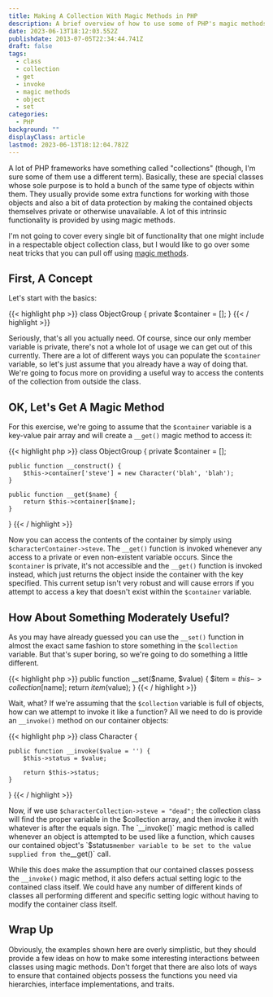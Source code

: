 ```yaml
---
title: Making A Collection With Magic Methods in PHP
description: A brief overview of how to use some of PHP's magic methods when creating an object collection class, such as __get(), __set(), and __invoke()
date: 2023-06-13T18:12:03.552Z
publishdate: 2013-07-05T22:34:44.741Z
draft: false
tags:
  - class
  - collection
  - get
  - invoke
  - magic methods
  - object
  - set
categories:
  - PHP
background: ""
displayClass: article
lastmod: 2023-06-13T18:12:04.782Z
---
```


A lot of PHP frameworks have something called "collections" (though, I'm sure some of them use a different term). Basically, these are special classes whose sole purpose is to hold a bunch of the same type of objects within them. They usually provide some extra functions for working with those objects and also a bit of data protection by making the contained objects themselves private or otherwise unavailable. A lot of this intrinsic functionality is provided by using magic methods.

<!--more-->

I'm not going to cover every single bit of functionality that one might include in a respectable object collection class, but I would like to go over some neat tricks that you can pull off using [magic methods](http://php.net/manual/en/language.oop5.magic.php).

## First, A Concept

Let's start with the basics:

{{< highlight php >}}
class ObjectGroup {
    private $container = [];
}
{{< / highlight >}}

Seriously, that's all you actually need. Of course, since our only member variable is private, there's not a whole lot of usage we can get out of this currently. There are a lot of different ways you can populate the `$container` variable, so let's just assume that you already have a way of doing that. We're going to focus more on providing a useful way to access the contents of the collection from outside the class.

## OK, Let's Get A Magic Method

For this exercise, we're going to assume that the `$container` variable is a key-value pair array and will create a `__get()` magic method to access it:

{{< highlight php >}}
class ObjectGroup {
    private $container = [];

    public function __construct() {
        $this->container['steve'] = new Character('blah', 'blah');
    }

    public function __get($name) {
        return $this->container[$name];
    }
}
{{< / highlight >}}

Now you can access the contents of the container by simply using `$characterContainer->steve`. The `__get()` function is invoked whenever any access to a private or even non-existent variable occurs. Since the `$container` is private, it's not accessible and the `__get()` function is invoked instead, which just returns the object inside the container with the key specified. This current setup isn't very robust and will cause errors if you attempt to access a key that doesn't exist within the `$container` variable.

## How About Something Moderately Useful?

As you may have already guessed you can use the `__set()` function in almost the exact same fashion to store something in the `$collection` variable. But that's super boring, so we're going to do something a little different.

{{< highlight php >}}
public function __set($name, $value) {
    $item = $this->collection[$name];
    return $item($value);
}
{{< / highlight >}}

Wait, what? If we're assuming that the `$collection` variable is full of objects, how can we attempt to invoke it like a function? All we need to do is provide an `__invoke()` method on our container objects:

{{< highlight php >}}
class Character {

    public function __invoke($value = '') {
        $this->status = $value;

        return $this->status;
    }
}
{{< / highlight >}}

Now, if we use `$characterCollection->steve = "dead";` the collection class will find the proper variable in the $collection array, and then invoke it with whatever is after the equals sign. The `__invoke()` magic method is called whenever an object is attempted to be used like a function, which causes our contained object's `$status` member variable to be set to the value supplied from the `__get()` call.

While this does make the assumption that our contained classes possess the `__invoke()` magic method, it also defers actual setting logic to the contained class itself. We could have any number of different kinds of classes all performing different and specific setting logic without having to modify the container class itself.

## Wrap Up

Obviously, the examples shown here are overly simplistic, but they should provide a few ideas on how to make some interesting interactions between classes using magic methods. Don't forget that there are also lots of ways to ensure that contained objects possess the functions you need via hierarchies, interface implementations, and traits.

